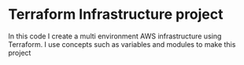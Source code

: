 # Terraform Infrastructure project

In this code I create a multi environment AWS infrastructure using Terraform. I use concepts such as variables and modules to make this project
